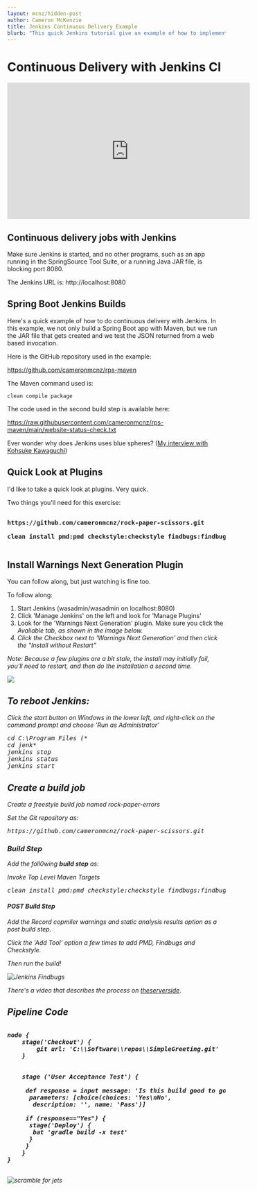 ```yaml
---
layout: mcnz/hidden-post
author: Cameron McKenzie
title: Jenkins Continuous Delivery Example
blurb: "This quick Jenkins tutorial give an example of how to implement continuous delivery with the popular JenkinsCI CI/CD tool."
---
```


# Continuous Delivery with Jenkins CI

<iframe width="560" height="315" src="https://www.youtube.com/embed/tK7gd9Q0lBE" frameborder="0" allow="accelerometer; autoplay; clipboard-write; encrypted-media; gyroscope; picture-in-picture" allowfullscreen></iframe>

## Continuous delivery jobs with Jenkins

Make sure Jenkins is started, and no other programs, such as an app running in the SpringSource Tool Suite, or a running Java JAR file, is blocking port 8080.

The Jenkins URL is: http://localhost:8080

## Spring Boot Jenkins Builds

Here's a quick example of how to do continuous delivery with Jenkins. In this example, we not only build a Spring Boot app with Maven, but we run the JAR file that gets created and we test the JSON returned from a web based invocation.

Here is the GitHub repository used in the example:

https://github.com/cameronmcnz/rps-maven

The Maven command used is:

<pre><code>clean compile package</code></pre>

The code used in the second build step is available here:

https://raw.githubusercontent.com/cameronmcnz/rps-maven/main/website-status-check.txt

Ever wonder why does Jenkins uses blue spheres? ([My interview with Kohsuke Kawaguchi](https://www.theserverside.com/video/Jenkins-creator-explains-why-a-successful-build-job-is-blue))

## Quick Look at Plugins

I'd like to take a quick look at plugins. Very quick.

Two things you'll need for this exercise:

<pre>
<b>
https://github.com/cameronmcnz/rock-paper-scissors.git

clean install pmd:pmd checkstyle:checkstyle findbugs:findbugs
</b>
</pre>

## Install Warnings Next Generation Plugin

You can follow along, but just watching is fine too.

To follow along:

1. Start Jenkins (wasadmin/wasadmin on localhost:8080)
2. Click 'Manage Jenkins' on the left and look for 'Manage Plugins'
3. Look for the 'Warnings Next Generation' plugin. Make sure you click the <em>Avaliable<em> tab, as shown in the image below.
4. Click the Checkbox next to 'Warnings Next Generation' and then click the "Install without Restart"
    
Note: Because a few plugins are a bit stale, the install may initially fail, you'll need to restart, and then do the installation a second time.

<img src="https://itknowledgeexchange.techtarget.com/coffee-talk/files/2020/12/jenkins-warnings-plugin.jpg" class="img-fluid">

## To reboot Jenkins:

Click the start button on Windows in the lower left, and right-click on the command prompt and choose 'Run as Administrator'

<pre>
cd C:\Program Files (*
cd jenk*
jenkins stop
jenkins status
jenkins start
</pre>

## Create a build job

Create a freestyle build job named rock-paper-errors

Set the Git repository as: 
<pre>
https://github.com/cameronmcnz/rock-paper-scissors.git
</pre>

### Build Step

Add the foll0wing <strong>build step</strong> as:

<em>Invoke Top Level Maven Targets</em>
<pre>
clean install pmd:pmd checkstyle:checkstyle findbugs:findbugs
</pre>
  
#### POST Build Step

Add the <em>Record copmiler warnings and static analysis results<em> option as a post build step.
    
Click the 'Add Tool' option a few times to add PMD, Findbugs and Checkstyle.

Then run the build!

<img src="https://itknowledgeexchange.techtarget.com/coffee-talk/files/2020/12/Jenkins-Checkstyle-plugin.jpg" alt="Jenkins Findbugs"/>

There's a video that describes the process on [theserverside](https://www.theserverside.com/blog/Coffee-Talk-Java-News-Stories-and-Opinions/Jenkins-Warnings-Plugin-CheckStyle-FindBugs-PMD-Example-Tutorial).



## Pipeline Code

<pre>
<b>
node {
    stage('Checkout') {
        git url: 'C:\\Software\\repos\\SimpleGreeting.git'
    }
    
    
    stage ('User Acceptance Test') {
    
     def response = input message: 'Is this build good to go?',
      parameters: [choice(choices: 'Yes\nNo',
       description: '', name: 'Pass')]
     
     if (response=="Yes") {
      stage('Deploy') {
       bat 'gradle build -x test'
      } 
     }
    }
}
</b>
</pre>








<img src="https://upload.wikimedia.org/wikipedia/commons/f/f1/Pilot_seen_running_to_fighter.jpg" alt="scramble for jets" class="img-fluid"/>

